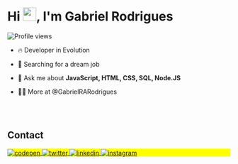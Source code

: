 
<h1 align="left">Hi <img src="https://raw.githubusercontent.com/kaueMarques/kaueMarques/master/hi.gif" height="30px">, I'm Gabriel Rodrigues</h1>
<p align="left"> <img src="https://komarev.com/ghpvc/?username=GabrielRARodrigues&color=yellow" alt="Profile views" /> </p>

- 🔥  Developer in Evolution

- 🔭 Searching for a dream job

- 💬 Ask me about **JavaScript, HTML, CSS, SQL, Node.JS**

- 👨‍💻 More at @GabrielRARodrigues

<!--

<br><br>

## 🛠 &nbsp;Tech Stack

![JavaScript](https://img.shields.io/badge/-JavaScript-05122A?style=flat&logo=javascript)&nbsp;
![Node.js](https://img.shields.io/badge/-Node.js-05122A?style=flat&logo=node.js)&nbsp;
![HTML](https://img.shields.io/badge/-HTML-05122A?style=flat&logo=HTML5)&nbsp;
![CSS](https://img.shields.io/badge/-CSS-05122A?style=flat&logo=CSS3&logoColor=1572B6)&nbsp;
![React](https://img.shields.io/badge/-React-05122A?style=flat&logo=react)&nbsp;
![Git](https://img.shields.io/badge/-Git-05122A?style=flat&logo=git)&nbsp;
![GitHub](https://img.shields.io/badge/-GitHub-05122A?style=flat&logo=github)&nbsp;
![Markdown](https://img.shields.io/badge/-Markdown-05122A?style=flat&logo=markdown)&nbsp;
![Visual Studio Code](https://img.shields.io/badge/-Visual%20Studio%20Code-05122A?style=flat&logo=visual-studio-code&logoColor=007ACC)&nbsp;
![PostgreSQL](https://img.shields.io/badge/-PostgreSQL-05122A?style=flat&logo=postgresql)&nbsp;
![SQLite](https://img.shields.io/badge/-SQLite-05122A?style=flat&logo=sqlite)&nbsp;

<br><br>

## ⚙️ &nbsp;GitHub Analytics

<p align="left">
<img width="530em" src="https://github-readme-stats.vercel.app/api?username=GabrielRARodrigues&show_icons=true&theme=vision-friendly-dark" alt="maykbrito's stats"/>
<img width="530em" src="https://github-readme-stats.vercel.app/api/top-langs/?username=GabrielRARodrigues&layout=compact&theme=vision-friendly-dark" alt="maykbrito's most languages"/>
</p>
-->

<br><br>

## Contact

<p align="left" style="background:yellow">
<a href="https://codepen.io/gabrielrarodrigues" target="_blank">
  <img align="center" src="https://img.shields.io/badge/-gabrielrarodrigues-05122A?style=flat&logo=codepen" alt="codepen"/>
</a>
<a href="https://twitter.com/GabrielRochaAR" target="_blank">
  <img align="center" src="https://img.shields.io/badge/-GabrielRochaAR-05122A?style=flat&logo=twitter" alt="twitter"/>  
</a>
<a href="www.linkedin.com/in/gabrielrarodrigues" target="_blank">
  <img align="center" src="https://img.shields.io/badge/-gabrielrarodrigues-05122A?style=flat&logo=linkedin" alt="linkedin"/>
</a>
<a href="https://www.instagram.com/gabriel.ra.rodrigues" target="_blank">
 <img align="center" src="https://img.shields.io/badge/-gabriel.ra.rodriguess-05122A?style=flat&logo=instagram" alt="instagram"/>
</a>

</p>

